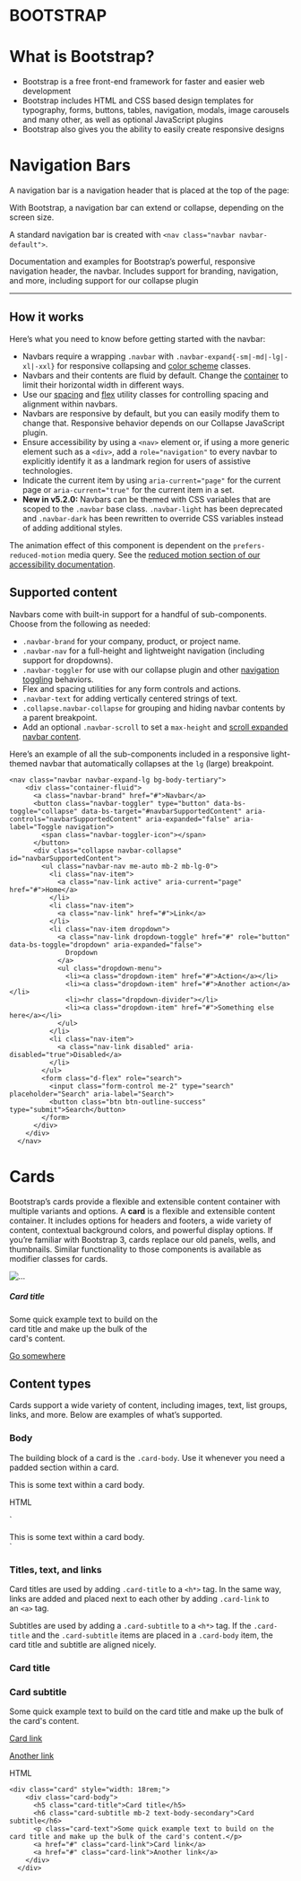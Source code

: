 # BOOTSTRAP

# What is Bootstrap?

- Bootstrap is a free front-end framework for faster and easier web development
- Bootstrap includes HTML and CSS based design templates for typography, forms, buttons, tables, navigation, modals, image carousels and many other, as well as optional JavaScript plugins
- Bootstrap also gives you the ability to easily create responsive designs

# Navigation Bars

A navigation bar is a navigation header that is placed at the top of the page:

With Bootstrap, a navigation bar can extend or collapse, depending on the screen size.

A standard navigation bar is created with `<nav class="navbar navbar-default">`.

Documentation and examples for Bootstrap’s powerful, responsive navigation header, the navbar. Includes support for branding, navigation, and more, including support for our collapse plugin

---

## **How it works**

Here’s what you need to know before getting started with the navbar:

- Navbars require a wrapping `.navbar` with `.navbar-expand{-sm|-md|-lg|-xl|-xxl}` for responsive collapsing and [color scheme](https://getbootstrap.com/docs/5.3/components/navbar/#color-schemes) classes.
- Navbars and their contents are fluid by default. Change the [container](https://getbootstrap.com/docs/5.3/components/navbar/#containers) to limit their horizontal width in different ways.
- Use our [spacing](https://getbootstrap.com/docs/5.3/utilities/spacing/) and [flex](https://getbootstrap.com/docs/5.3/utilities/flex/) utility classes for controlling spacing and alignment within navbars.
- Navbars are responsive by default, but you can easily modify them to change that. Responsive behavior depends on our Collapse JavaScript plugin.
- Ensure accessibility by using a `<nav>` element or, if using a more generic element such as a `<div>`, add a `role="navigation"` to every navbar to explicitly identify it as a landmark region for users of assistive technologies.
- Indicate the current item by using `aria-current="page"` for the current page or `aria-current="true"` for the current item in a set.
- **New in v5.2.0:** Navbars can be themed with CSS variables that are scoped to the `.navbar` base class. `.navbar-light` has been deprecated and `.navbar-dark` has been rewritten to override CSS variables instead of adding additional styles.

The animation effect of this component is dependent on the `prefers-reduced-motion` media query. See the [reduced motion section of our accessibility documentation](https://getbootstrap.com/docs/5.3/getting-started/accessibility/#reduced-motion).

## **Supported content**

Navbars come with built-in support for a handful of sub-components. Choose from the following as needed:

- `.navbar-brand` for your company, product, or project name.
- `.navbar-nav` for a full-height and lightweight navigation (including support for dropdowns).
- `.navbar-toggler` for use with our collapse plugin and other [navigation toggling](https://getbootstrap.com/docs/5.3/components/navbar/#responsive-behaviors) behaviors.
- Flex and spacing utilities for any form controls and actions.
- `.navbar-text` for adding vertically centered strings of text.
- `.collapse.navbar-collapse` for grouping and hiding navbar contents by a parent breakpoint.
- Add an optional `.navbar-scroll` to set a `max-height` and [scroll expanded navbar content](https://getbootstrap.com/docs/5.3/components/navbar/#scrolling).

Here’s an example of all the sub-components included in a responsive light-themed navbar that automatically collapses at the `lg` (large) breakpoint.

```
<nav class="navbar navbar-expand-lg bg-body-tertiary">
    <div class="container-fluid">
      <a class="navbar-brand" href="#">Navbar</a>
      <button class="navbar-toggler" type="button" data-bs-toggle="collapse" data-bs-target="#navbarSupportedContent" aria-controls="navbarSupportedContent" aria-expanded="false" aria-label="Toggle navigation">
        <span class="navbar-toggler-icon"></span>
      </button>
      <div class="collapse navbar-collapse" id="navbarSupportedContent">
        <ul class="navbar-nav me-auto mb-2 mb-lg-0">
          <li class="nav-item">
            <a class="nav-link active" aria-current="page" href="#">Home</a>
          </li>
          <li class="nav-item">
            <a class="nav-link" href="#">Link</a>
          </li>
          <li class="nav-item dropdown">
            <a class="nav-link dropdown-toggle" href="#" role="button" data-bs-toggle="dropdown" aria-expanded="false">
              Dropdown
            </a>
            <ul class="dropdown-menu">
              <li><a class="dropdown-item" href="#">Action</a></li>
              <li><a class="dropdown-item" href="#">Another action</a></li>
              <li><hr class="dropdown-divider"></li>
              <li><a class="dropdown-item" href="#">Something else here</a></li>
            </ul>
          </li>
          <li class="nav-item">
            <a class="nav-link disabled" aria-disabled="true">Disabled</a>
          </li>
        </ul>
        <form class="d-flex" role="search">
          <input class="form-control me-2" type="search" placeholder="Search" aria-label="Search">
          <button class="btn btn-outline-success" type="submit">Search</button>
        </form>
      </div>
    </div>
  </nav>
```

# **Cards**

Bootstrap’s cards provide a flexible and extensible content container with multiple variants and options. A **card** is a flexible and extensible content container. It includes options for headers and footers, a wide variety of content, contextual background colors, and powerful display options. If you’re familiar with Bootstrap 3, cards replace our old panels, wells, and thumbnails. Similar functionality to those components is available as modifier classes for cards.

<div class="card" style="width: 18rem;">
<img src="..." class="card-img-top" alt="...">
<div class="card-body">
<h5 class="card-title">Card title</h5>
<p class="card-text">Some quick example text to build on the card title and make up the bulk of the card's content.</p>
<a href="#" class="btn btn-primary">Go somewhere</a>
</div>
</div>

## **Content types**

Cards support a wide variety of content, including images, text, list groups, links, and more. Below are examples of what’s supported.

### **Body**

The building block of a card is the `.card-body`. Use it whenever you need a padded section within a card.

This is some text within a card body.

HTML

`<div class="card">
  <div class="card-body">
    This is some text within a card body.
  </div>
</div>`

### **Titles, text, and links**

Card titles are used by adding `.card-title` to a `<h*>` tag. In the same way, links are added and placed next to each other by adding `.card-link` to an `<a>` tag.

Subtitles are used by adding a `.card-subtitle` to a `<h*>` tag. If the `.card-title` and the `.card-subtitle` items are placed in a `.card-body` item, the card title and subtitle are aligned nicely.

### **Card title**

### **Card subtitle**

Some quick example text to build on the card title and make up the bulk of the card's content.

[Card link](https://getbootstrap.com/docs/5.3/components/card/#)

[Another link](https://getbootstrap.com/docs/5.3/components/card/#)

HTML

```
<div class="card" style="width: 18rem;">
    <div class="card-body">
      <h5 class="card-title">Card title</h5>
      <h6 class="card-subtitle mb-2 text-body-secondary">Card subtitle</h6>
      <p class="card-text">Some quick example text to build on the card title and make up the bulk of the card's content.</p>
      <a href="#" class="card-link">Card link</a>
      <a href="#" class="card-link">Another link</a>
    </div>
  </div>
```
